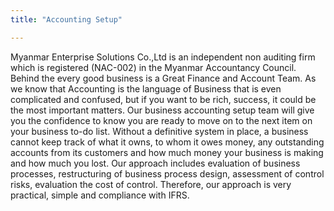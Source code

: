 ```yaml
---
title: "Accounting Setup"

---
```

Myanmar Enterprise Solutions Co.,Ltd is an independent non auditing firm which is registered (NAC-002) in the Myanmar Accountancy Council. 
Behind the every good business is a Great Finance and Account Team. As we know that Accounting is the language of Business that is even complicated and confused, but if you want to be rich, success, it could be the most important matters.
Our business accounting setup team will give you the confidence to know you are ready to move on to the next item on your business to-do list. Without a definitive system in place, a business cannot keep track of what it owns, to whom it owes money, any outstanding accounts from its customers and how much money your business is making and how much you lost. 
Our approach includes evaluation of business processes, restructuring of business process design, assessment of control risks, evaluation the cost of control. Therefore, our approach is very practical, simple and compliance with IFRS. 


